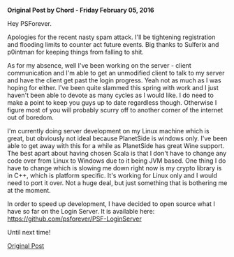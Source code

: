 **Original Post by Chord - Friday February 05, 2016**

Hey PSForever.

Apologies for the recent nasty spam attack. I'll be tightening
registration and flooding limits to counter act future events. Big
thanks to Sulferix and p0intman for keeping things from falling to shit.

As for my absence, well I've been working on the server - client
communication and I'm able to get an unmodified client to talk to my
server and have the client get past the login progress. Yeah not as much
as I was hoping for either. I've been quite slammed this spring with
work and I just haven't been able to devote as many cycles as I would
like. I do need to make a point to keep you guys up to date regardless
though. Otherwise I figure most of you will probably scurry off to
another corner of the internet out of boredom.

I'm currently doing server development on my Linux machine which is
great, but obviously not ideal because PlanetSide is windows only. I've
been able to get away with this for a while as PlanetSide has great Wine
support. The best apart about having chosen Scala is that I don't have
to change any code over from Linux to Windows due to it being JVM based.
One thing I do have to change which is slowing me down right now is my
crypto library is in C++, which is platform specific. It's working for
Linux only and I would need to port it over. Not a huge deal, but just
something that is bothering me at the moment.

In order to speed up development, I have decided to open source what I
have so far on the Login Server. It is available here:
<https://github.com/psforever/PSF-LoginServer>

Until next time!

[Original Post](http://psforever.net/forum/viewtopic.php?f=11&t=135)

<!--[Category:PSForever Updates](Category:PSForever_Updates.md)-->
